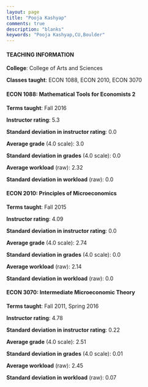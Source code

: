 ```yaml
---
layout: page
title: "Pooja Kashyap" 
comments: true
description: "blanks"
keywords: "Pooja Kashyap,CU,Boulder"
---
```

<head>
<script src="https://ajax.googleapis.com/ajax/libs/jquery/2.1.3/jquery.min.js"></script>
<script src="https://dl.dropboxusercontent.com/s/pc42nxpaw1ea4o9/highcharts.js?dl=0"></script>
<!-- <script src="../assets/js/highcharts.js"></script> -->
<style type="text/css">@font-face {
	font-family: "Bebas Neue";
	src: url(https://www.filehosting.org/file/details/544349/BebasNeue Regular.otf) format("opentype");
	}
	h1.Bebas { 
		font-family: "Bebas Neue", Verdana, Tahoma;
	}
</style>
</head>
	   
#### TEACHING INFORMATION

**College**: College of Arts and Sciences

**Classes taught**: ECON 1088, ECON 2010, ECON 3070

#### ECON 1088: Mathematical Tools for Economists 2

**Terms taught**: Fall 2016

**Instructor rating**: 5.3

**Standard deviation in instructor rating**: 0.0

**Average grade** (4.0 scale): 3.0

**Standard deviation in grades** (4.0 scale): 0.0

**Average workload** (raw): 2.32

**Standard deviation in workload** (raw): 0.0

#### ECON 2010: Principles of Microeconomics

**Terms taught**: Fall 2015

**Instructor rating**: 4.09

**Standard deviation in instructor rating**: 0.0

**Average grade** (4.0 scale): 2.74

**Standard deviation in grades** (4.0 scale): 0.0

**Average workload** (raw): 2.14

**Standard deviation in workload** (raw): 0.0

#### ECON 3070: Intermediate Microeconomic Theory

**Terms taught**: Fall 2011, Spring 2016

**Instructor rating**: 4.78

**Standard deviation in instructor rating**: 0.22

**Average grade** (4.0 scale): 2.51

**Standard deviation in grades** (4.0 scale): 0.01

**Average workload** (raw): 2.45

**Standard deviation in workload** (raw): 0.07

